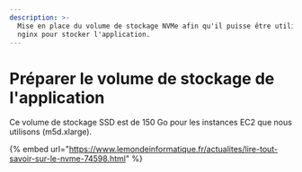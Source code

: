 ```yaml
---
description: >-
  Mise en place du volume de stockage NVMe afin qu'il puisse être utilisé par
  nginx pour stocker l'application.
---
```


# Préparer le volume de stockage de l'application

Ce volume de stockage SSD est de 150 Go pour les instances EC2 que nous utilisons \(m5d.xlarge\).



{% embed url="https://www.lemondeinformatique.fr/actualites/lire-tout-savoir-sur-le-nvme-74598.html" %}







